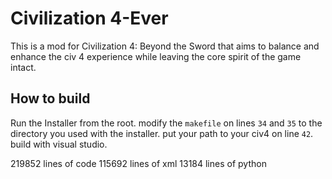 # Civilization 4-Ever

This is a mod for Civilization 4: Beyond the Sword that aims to balance and enhance the civ 4 experience while leaving the core spirit of the game intact.

## How to build

Run the Installer from the root. modify the `makefile` on lines `34` and `35` to the directory you used with the installer. put your path to your civ4 on line `42`. build with visual studio.

219852 lines of code
115692 lines of xml
13184 lines of python

